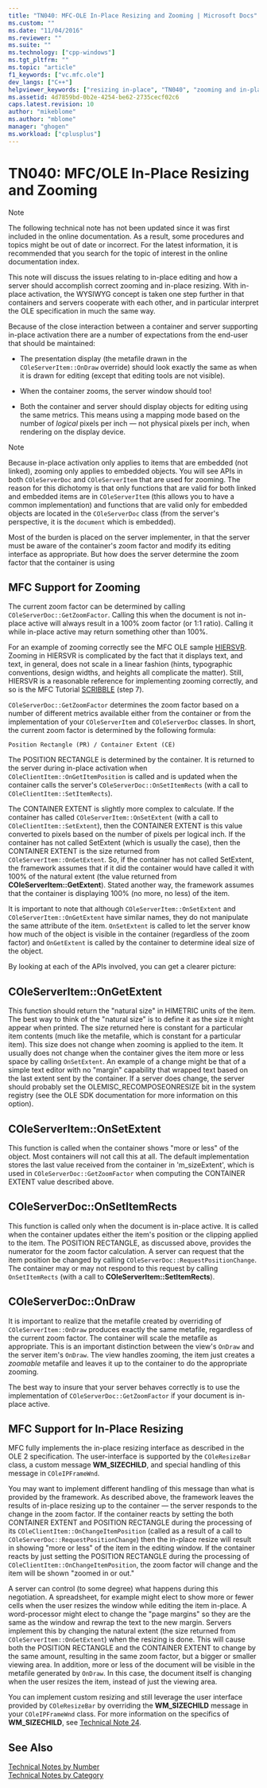 ```yaml
---
title: "TN040: MFC-OLE In-Place Resizing and Zooming | Microsoft Docs"
ms.custom: ""
ms.date: "11/04/2016"
ms.reviewer: ""
ms.suite: ""
ms.technology: ["cpp-windows"]
ms.tgt_pltfrm: ""
ms.topic: "article"
f1_keywords: ["vc.mfc.ole"]
dev_langs: ["C++"]
helpviewer_keywords: ["resizing in-place", "TN040", "zooming and in-place activation", "in-place activation, zooming and resizing"]
ms.assetid: 4d7859bd-0b2e-4254-be62-2735cecf02c6
caps.latest.revision: 10
author: "mikeblome"
ms.author: "mblome"
manager: "ghogen"
ms.workload: ["cplusplus"]
---
```

# TN040: MFC/OLE In-Place Resizing and Zooming
> [!NOTE]
>  The following technical note has not been updated since it was first included in the online documentation. As a result, some procedures and topics might be out of date or incorrect. For the latest information, it is recommended that you search for the topic of interest in the online documentation index.  
  
 This note will discuss the issues relating to in-place editing and how a server should accomplish correct zooming and in-place resizing. With in-place activation, the WYSIWYG concept is taken one step further in that containers and servers cooperate with each other, and in particular interpret the OLE specification in much the same way.  
  
 Because of the close interaction between a container and server supporting in-place activation there are a number of expectations from the end-user that should be maintained:  
  
-   The presentation display (the metafile drawn in the `COleServerItem::OnDraw` override) should look exactly the same as when it is drawn for editing (except that editing tools are not visible).  
  
-   When the container zooms, the server window should too!  
  
-   Both the container and server should display objects for editing using the same metrics. This means using a mapping mode based on the number of *logical* pixels per inch — not physical pixels per inch, when rendering on the display device.  
  
> [!NOTE]
>  Because in-place activation only applies to items that are embedded (not linked), zooming only applies to embedded objects. You will see APIs in both `COleServerDoc` and `COleServerItem` that are used for zooming. The reason for this dichotomy is that only functions that are valid for both linked and embedded items are in `COleServerItem` (this allows you to have a common implementation) and functions that are valid only for embedded objects are located in the `COleServerDoc` class (from the server's perspective, it is the `document` which is embedded).  
  
 Most of the burden is placed on the server implementer, in that the server must be aware of the container's zoom factor and modify its editing interface as appropriate. But how does the server determine the zoom factor that the container is using  
  
## MFC Support for Zooming  
 The current zoom factor can be determined by calling `COleServerDoc::GetZoomFactor`. Calling this when the document is not in-place active will always result in a 100% zoom factor (or 1:1 ratio). Calling it while in-place active may return something other than 100%.  
  
 For an example of zooming correctly see the MFC OLE sample [HIERSVR](../visual-cpp-samples.md). Zooming in HIERSVR is complicated by the fact that it displays text, and text, in general, does not scale in a linear fashion (hints, typographic conventions, design widths, and heights all complicate the matter). Still, HIERSVR is a reasonable reference for implementing zooming correctly, and so is the MFC Tutorial [SCRIBBLE](../visual-cpp-samples.md) (step 7).  
  
 `COleServerDoc::GetZoomFactor` determines the zoom factor based on a number of different metrics available either from the container or from the implementation of your `COleServerItem` and `COleServerDoc` classes. In short, the current zoom factor is determined by the following formula:  
  
```  
Position Rectangle (PR) / Container Extent (CE)  
```  
  
 The POSITION RECTANGLE is determined by the container. It is returned to the server during in-place activation when `COleClientItem::OnGetItemPosition` is called and is updated when the container calls the server's `COleServerDoc::OnSetItemRects` (with a call to `COleClientItem::SetItemRects`).  
  
 The CONTAINER EXTENT is slightly more complex to calculate. If the container has called `COleServerItem::OnSetExtent` (with a call to `COleClientItem::SetExtent`), then the CONTAINER EXTENT is this value converted to pixels based on the number of pixels per logical inch. If the container has not called SetExtent (which is usually the case), then the CONTAINER EXTENT is the size returned from `COleServerItem::OnGetExtent`. So, if the container has not called SetExtent, the framework assumes that if it did the container would have called it with 100% of the natural extent (the value returned from **COleServerItem::GetExtent**). Stated another way, the framework assumes that the container is displaying 100% (no more, no less) of the item.  
  
 It is important to note that although `COleServerItem::OnSetExtent` and `COleServerItem::OnGetExtent` have similar names, they do not manipulate the same attribute of the item. `OnSetExtent` is called to let the server know how much of the object is visible in the container (regardless of the zoom factor) and `OnGetExtent` is called by the container to determine ideal size of the object.  
  
 By looking at each of the APIs involved, you can get a clearer picture:  
  
## COleServerItem::OnGetExtent  
 This function should return the "natural size" in HIMETRIC units of the item. The best way to think of the "natural size" is to define it as the size it might appear when printed. The size returned here is constant for a particular item contents (much like the metafile, which is constant for a particular item). This size does not change when zooming is applied to the item. It usually does not change when the container gives the item more or less space by calling `OnSetExtent`. An example of a change might be that of a simple text editor with no "margin" capability that wrapped text based on the last extent sent by the container. If a server does change, the server should probably set the OLEMISC_RECOMPOSEONRESIZE bit in the system registry (see the OLE SDK documentation for more information on this option).  
  
## COleServerItem::OnSetExtent  
 This function is called when the container shows "more or less" of the object. Most containers will not call this at all. The default implementation stores the last value received from the container in 'm_sizeExtent', which is used in `COleServerDoc::GetZoomFactor` when computing the CONTAINER EXTENT value described above.  
  
## COleServerDoc::OnSetItemRects  
 This function is called only when the document is in-place active. It is called when the container updates either the item's position or the clipping applied to the item. The POSITION RECTANGLE, as discussed above, provides the numerator for the zoom factor calculation. A server can request that the item position be changed by calling `COleServerDoc::RequestPositionChange`. The container may or may not respond to this request by calling `OnSetItemRects` (with a call to **COleServerItem::SetItemRects**).  
  
## COleServerDoc::OnDraw  
 It is important to realize that the metafile created by overriding of `COleServerItem::OnDraw` produces exactly the same metafile, regardless of the current zoom factor. The container will scale the metafile as appropriate. This is an important distinction between the view's `OnDraw` and the server item's `OnDraw`. The view handles zooming, the item just creates a *zoomable* metafile and leaves it up to the container to do the appropriate zooming.  
  
 The best way to insure that your server behaves correctly is to use the implementation of `COleServerDoc::GetZoomFactor` if your document is in-place active.  
  
## MFC Support for In-Place Resizing  
 MFC fully implements the in-place resizing interface as described in the OLE 2 specification. The user-interface is supported by the `COleResizeBar` class, a custom message **WM_SIZECHILD**, and special handling of this message in `COleIPFrameWnd`.  
  
 You may want to implement different handling of this message than what is provided by the framework. As described above, the framework leaves the results of in-place resizing up to the container — the server responds to the change in the zoom factor. If the container reacts by setting the both CONTAINER EXTENT and POSITION RECTANGLE during the processing of its `COleClientItem::OnChangeItemPosition` (called as a result of a call to `COleServerDoc::RequestPositionChange`) then the in-place resize will result in showing "more or less" of the item in the editing window. If the container reacts by just setting the POSITION RECTANGLE during the processing of `COleClientItem::OnChangeItemPosition`, the zoom factor will change and the item will be shown "zoomed in or out."  
  
 A server can control (to some degree) what happens during this negotiation. A spreadsheet, for example might elect to show more or fewer cells when the user resizes the window while editing the item in-place. A word-processor might elect to change the "page margins" so they are the same as the window and rewrap the text to the new margin. Servers implement this by changing the natural extent (the size returned from `COleServerItem::OnGetExtent`) when the resizing is done. This will cause both the POSITION RECTANGLE and the CONTAINER EXTENT to change by the same amount, resulting in the same zoom factor, but a bigger or smaller viewing area. In addition, more or less of the document will be visible in the metafile generated by `OnDraw`. In this case, the document itself is changing when the user resizes the item, instead of just the viewing area.  
  
 You can implement custom resizing and still leverage the user interface provided by `COleResizeBar` by overriding the **WM_SIZECHILD** message in your `COleIPFrameWnd` class. For more information on the specifics of **WM_SIZECHILD**, see [Technical Note 24](../mfc/tn024-mfc-defined-messages-and-resources.md).  
  
## See Also  
 [Technical Notes by Number](../mfc/technical-notes-by-number.md)   
 [Technical Notes by Category](../mfc/technical-notes-by-category.md)

